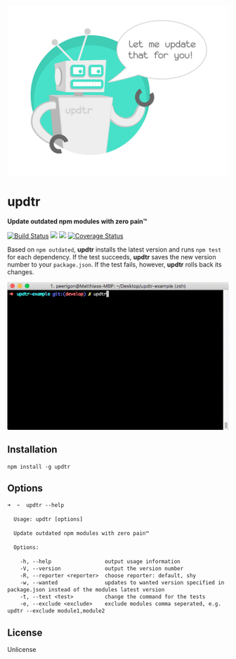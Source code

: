 ![updtr](assets/updtr.jpg)

# updtr

**Update outdated npm modules with zero pain™**

[![Build Status](https://travis-ci.org/peerigon/updtr.svg?branch=master)](https://travis-ci.org/peerigon/updtr)
[![](https://img.shields.io/npm/v/updtr.svg)](https://www.npmjs.com/package/updtr)
[![](https://img.shields.io/npm/dm/updtr.svg)](https://www.npmjs.com/package/updtr)
[![Coverage Status](https://coveralls.io/repos/peerigon/updtr/badge.svg?branch=master&service=github)](https://coveralls.io/github/peerigon/updtr?branch=master)

Based on `npm outdated`, **updtr** installs the latest version and runs `npm test` for each dependency. If the test succeeds, **updtr** saves the new version number to your `package.json`. If the test fails, however, **updtr** rolls back its changes.

![updtr](assets/updtr.gif)

## Installation

```
npm install -g updtr
```

## Options

```
➜  ~  updtr --help

  Usage: updtr [options]

  Update outdated npm modules with zero pain™

  Options:

    -h, --help                 output usage information
    -V, --version              output the version number
    -R, --reporter <reporter>  choose reporter: default, shy
    -w, --wanted               updates to wanted version specified in package.json instead of the modules latest version
    -t, --test <test>          change the command for the tests
    -e, --exclude <exclude>    exclude modules comma seperated, e.g. updtr --exclude module1,module2
```

## License

Unlicense
